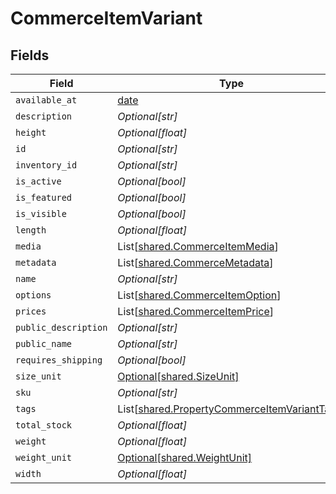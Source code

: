 # CommerceItemVariant


## Fields

| Field                                                                                                  | Type                                                                                                   | Required                                                                                               | Description                                                                                            |
| ------------------------------------------------------------------------------------------------------ | ------------------------------------------------------------------------------------------------------ | ------------------------------------------------------------------------------------------------------ | ------------------------------------------------------------------------------------------------------ |
| `available_at`                                                                                         | [date](https://docs.python.org/3/library/datetime.html#date-objects)                                   | :heavy_minus_sign:                                                                                     | N/A                                                                                                    |
| `description`                                                                                          | *Optional[str]*                                                                                        | :heavy_minus_sign:                                                                                     | N/A                                                                                                    |
| `height`                                                                                               | *Optional[float]*                                                                                      | :heavy_minus_sign:                                                                                     | N/A                                                                                                    |
| `id`                                                                                                   | *Optional[str]*                                                                                        | :heavy_minus_sign:                                                                                     | N/A                                                                                                    |
| `inventory_id`                                                                                         | *Optional[str]*                                                                                        | :heavy_minus_sign:                                                                                     | N/A                                                                                                    |
| `is_active`                                                                                            | *Optional[bool]*                                                                                       | :heavy_minus_sign:                                                                                     | N/A                                                                                                    |
| `is_featured`                                                                                          | *Optional[bool]*                                                                                       | :heavy_minus_sign:                                                                                     | N/A                                                                                                    |
| `is_visible`                                                                                           | *Optional[bool]*                                                                                       | :heavy_minus_sign:                                                                                     | N/A                                                                                                    |
| `length`                                                                                               | *Optional[float]*                                                                                      | :heavy_minus_sign:                                                                                     | N/A                                                                                                    |
| `media`                                                                                                | List[[shared.CommerceItemMedia](../../models/shared/commerceitemmedia.md)]                             | :heavy_minus_sign:                                                                                     | N/A                                                                                                    |
| `metadata`                                                                                             | List[[shared.CommerceMetadata](../../models/shared/commercemetadata.md)]                               | :heavy_minus_sign:                                                                                     | N/A                                                                                                    |
| `name`                                                                                                 | *Optional[str]*                                                                                        | :heavy_minus_sign:                                                                                     | N/A                                                                                                    |
| `options`                                                                                              | List[[shared.CommerceItemOption](../../models/shared/commerceitemoption.md)]                           | :heavy_minus_sign:                                                                                     | N/A                                                                                                    |
| `prices`                                                                                               | List[[shared.CommerceItemPrice](../../models/shared/commerceitemprice.md)]                             | :heavy_minus_sign:                                                                                     | N/A                                                                                                    |
| `public_description`                                                                                   | *Optional[str]*                                                                                        | :heavy_minus_sign:                                                                                     | N/A                                                                                                    |
| `public_name`                                                                                          | *Optional[str]*                                                                                        | :heavy_minus_sign:                                                                                     | N/A                                                                                                    |
| `requires_shipping`                                                                                    | *Optional[bool]*                                                                                       | :heavy_minus_sign:                                                                                     | N/A                                                                                                    |
| `size_unit`                                                                                            | [Optional[shared.SizeUnit]](../../models/shared/sizeunit.md)                                           | :heavy_minus_sign:                                                                                     | N/A                                                                                                    |
| `sku`                                                                                                  | *Optional[str]*                                                                                        | :heavy_minus_sign:                                                                                     | N/A                                                                                                    |
| `tags`                                                                                                 | List[[shared.PropertyCommerceItemVariantTags](../../models/shared/propertycommerceitemvarianttags.md)] | :heavy_minus_sign:                                                                                     | N/A                                                                                                    |
| `total_stock`                                                                                          | *Optional[float]*                                                                                      | :heavy_minus_sign:                                                                                     | N/A                                                                                                    |
| `weight`                                                                                               | *Optional[float]*                                                                                      | :heavy_minus_sign:                                                                                     | N/A                                                                                                    |
| `weight_unit`                                                                                          | [Optional[shared.WeightUnit]](../../models/shared/weightunit.md)                                       | :heavy_minus_sign:                                                                                     | N/A                                                                                                    |
| `width`                                                                                                | *Optional[float]*                                                                                      | :heavy_minus_sign:                                                                                     | N/A                                                                                                    |